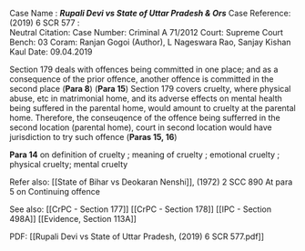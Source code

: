 Case Name : ***Rupali Devi vs State of Uttar Pradesh & Ors***
Case Reference: (2019) 6 SCR 577 :  
Neutral Citation:
Case Number: Criminal A 71/2012
Court: Supreme Court
Bench: 03
Coram: Ranjan Gogoi (Author), L Nageswara Rao, Sanjay Kishan Kaul
Date: 09.04.2019

Section 179 deals with offences being committed in one place; and as a consequence of the prior offence, another offence is committed in the second place (**Para 8**)
	(**Para 15**) Section 179 covers cruelty, where physical abuse, etc in matrimonial home, and its adverse effects on mental health being suffered in the parental home, would amount to cruelty at the parental home.
	Therefore, the conseuqence of the offence being sufferred in the second location (parental home), court in second location would have jurisdiction to try such offence (**Paras 15, 16**)

**Para 14** on definition of cruelty ; meaning of cruelty ; emotional cruelty ; physical cruelty; mental cruelty

Refer also:
[[State of Bihar vs Deokaran Nenshi]], (1972) 2 SCC 890
	At para 5 on Continuing offence

See also:
[[CrPC - Section 177]]
[[CrPC - Section 178]]
[[IPC - Section 498A]] 
[[Evidence, Section 113A]]

PDF:
[[Rupali Devi vs State of Uttar Pradesh, (2019) 6 SCR 577.pdf]]